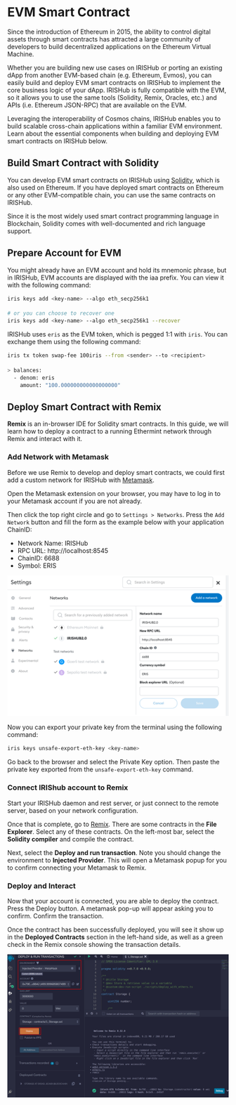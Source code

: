 # EVM Smart Contract

Since the introduction of Ethereum in 2015, the ability to control digital assets through smart contracts has attracted a large community of developers to build decentralized applications on the Ethereum Virtual Machine.

Whether you are building new use cases on IRISHub or porting an existing dApp from another EVM-based chain (e.g. Ethereum, Evmos), you can easily build and deploy EVM smart contracts on IRISHub to implement the core business logic of your dApp. IRISHub is fully compatible with the EVM, so it allows you to use the same tools (Solidity, Remix, Oracles, etc.) and APIs (i.e. Ethereum JSON-RPC) that are available on the EVM.

Leveraging the interoperability of Cosmos chains, IRISHub enables you to build scalable cross-chain applications within a familiar EVM environment. Learn about the essential components when building and deploying EVM smart contracts on IRISHub below.

## Build Smart Contract with Solidity

You can develop EVM smart contracts on IRISHub using [Solidity](https://docs.soliditylang.org/en/latest/), which is also used on Ethereum. If you have deployed smart contracts on Ethereum or any other EVM-compatible chain, you can use the same contracts on IRISHub.

Since it is the most widely used smart contract programming language in Blockchain, Solidity comes with well-documented and rich language support.

## Prepare Account for EVM

You might already have an EVM account and hold its mnemonic phrase, but in IRISHub, EVM accounts are displayed with the iaa prefix. You can view it with the following command:

```bash
iris keys add <key-name> --algo eth_secp256k1

# or you can choose to recover one
iris keys add <key-name> --algo eth_secp256k1 --recover
```

IRISHub uses `eris` as the EVM token, which is pegged 1:1 with `iris`. You can exchange them using the following command:

```bash
iris tx token swap-fee 100iris --from <sender> --to <recipient>

> balances:
  - denom: eris
    amount: "100.000000000000000000"
```

## Deploy Smart Contract with Remix

**Remix** is an in-browser IDE for Solidity smart contracts. In this guide, we will learn how to deploy a contract to a running Ethermint network through Remix and interact with it.

### Add Network with Metamask

Before we use Remix to develop and deploy smart contracts, we could first add a custom network for IRISHub with [Metamask](https://metamask.io/). 

Open the Metamask extension on your browser, you may have to log in to your Metamask account if you are not already. 

Then click the top right circle and go to `Settings > Networks`. Press the `Add Network` button and fill the form as the example below with your application ChainID:

- Network Name: IRISHub
- RPC URL: http://localhost:8545
- ChainID: 6688
- Symbol: ERIS

![Metamask Network Config](../pics/evm-metamask.png)

Now you can export your private key from the terminal using the following command:

```bash
iris keys unsafe-export-eth-key <key-name>
```

Go back to the browser and select the Private Key option. Then paste the private key exported from the `unsafe-export-eth-key` command.

### Connect IRIShub account to Remix

Start your IRISHub daemon and rest server, or just connect to the remote server, based on your network configuration.

Once that is complete, go to [Remix](http://remix.ethereum.org/). There are some contracts in the **File Explorer**. Select any of these contracts. On the left-most bar, select the **Solidity compiler** and compile the contract.

Next, select the **Deploy and run transaction**. Note you should change the environment to **Injected Provider**. This will open a Metamask popup for you to confirm connecting your Metamask to Remix.

### Deploy and Interact

Now that your account is connected, you are able to deploy the contract. Press the Deploy button. A metamask pop-up will appear asking you to confirm. Confirm the transaction.

Once the contract has been successfully deployed, you will see it show up in the **Deployed Contracts** section in the left-hand side, as well as a green check in the Remix console showing the transaction details.

![Deploy Contract](../pics/evm-deploy.png)